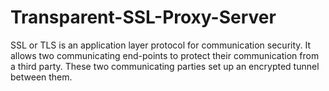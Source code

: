 # Transparent-SSL-Proxy-Server
SSL or TLS is an application layer protocol for communication security. It allows two communicating end-points to protect their communication from a third party. These two communicating parties set up an encrypted tunnel between them. 
